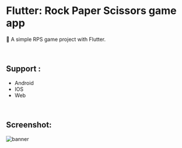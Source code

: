 # Flutter: Rock Paper Scissors game app
🧩 A simple RPS game project with Flutter.

<br/>

## Support :
- Android
- IOS
- Web

<br/>

## Screenshot:
![banner](https://github.com/BardiaKhd/rock_papaer_scissors_game/assets/138980378/f6d881a4-109f-40d8-9327-c308c5a005e6)



